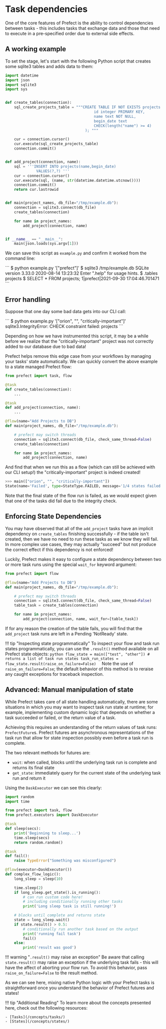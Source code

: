 # Task dependencies

One of the core features of Prefect is the ability to control dependencies between tasks - this includes tasks that exchange data and those that need to execute in a pre-specified order due to external side effects.


## A working example

To set the stage, let's start with the following Python script that creates some sqlite3 tables and adds data to them:

```python
import datetime
import json
import sqlite3
import sys


def create_tables(connection):
    sql_create_projects_table = """CREATE TABLE IF NOT EXISTS projects (
                                        id integer PRIMARY KEY,
                                        name text NOT NULL,
                                        begin_date text
                                        CHECK(length("name") >= 4)
                                    ); """

    cur = connection.cursor()
    cur.execute(sql_create_projects_table)
    connection.commit()


def add_project(connection, name):
    sql = '''INSERT INTO projects(name,begin_date)
              VALUES(?,?) '''
    cur = connection.cursor()
    cur.execute(sql, (name, str(datetime.datetime.utcnow())))
    connection.commit()
    return cur.lastrowid


def main(project_names, db_file="/tmp/example.db"):
    connection = sqlite3.connect(db_file) 
    create_tables(connection) 

    for name in project_names:
        add_project(connection, name)


if __name__ == "__main__":
    main(json.loads(sys.argv[1]))
```

We can save this script as `example.py` and confirm it worked from the command line:
<div class="termy">
```
$ python example.py '["prefect"]'
$ sqlite3 /tmp/example.db 
SQLite version 3.33.0 2020-08-14 13:23:32
Enter ".help" for usage hints.
$ .tables
projects
$ SELECT * FROM projects;
1|prefect|2021-09-30 17:04:46.701471
```
</div>

## Error handling

Suppose that one day some bad data gets into our CLI call:

<div class="termy">
```
$ python example.py '["orion", "", "critically-important"]'
sqlite3.IntegrityError: CHECK constraint failed: projects
```
</div>

Depending on how we have instrumented this script, it may be a while before we realize that the "critically-important" project was not correctly added to our database due to bad data!  

Prefect helps remove this edge case from your workflows by managing your tasks' state automatically.  We can quickly convert the above example to a state managed Prefect flow:

```python
from prefect import task, flow

@task
def create_tables(connection):
    ...

@task
def add_project(connection, name):
    ...

@flow(name="Add Projects to DB")
def main(project_names, db_file="/tmp/example.db"):

    # prefect may switch threads 
    connection = sqlite3.connect(db_file, check_same_thread=False) 
    create_tables(connection) 

    for name in project_names:
        add_project(connection, name)
```

And find that when we run this as a flow (which can still be achieved with our CLI setup!) the "critically-important" project is indeed created! 
```python
>>> main(["orion", "", "critically-important"])
State(name='Failed', type=StateType.FAILED, message='1/4 states failed.')
```

Note that the final state of the flow run is failed, as we would expect given that one of the tasks did fail due to the integrity check.

## Enforcing State Dependencies

You may have observed that all of the `add_project` tasks have an implicit dependency on `create_tables` finishing successfully - if the table isn't created, then we have no need to run these tasks as we know they will fail.  In more complex use cases, they may actually "succeed" but not produce the correct effect if this dependency is not enforced!

Luckily, Prefect makes it easy to configure a state dependency between two or more task runs using the special `wait_for` keyword argument:
```python
from prefect import flow

@flow(name="Add Projects to DB")
def main(project_names, db_file="/tmp/example.db"):

    # prefect may switch threads 
    connection = sqlite3.connect(db_file, check_same_thread=False) 
    table_task = create_tables(connection) 

    for name in project_names:
        add_project(connection, name, wait_for=[table_task])
```
If for any reason the creation of the table fails, you will find that the `add_project` task runs are left in a Pending 'NotReady' state.

!!! tip "Inspecting state programmatically"
    To inspect your flow and task run states programmatically, you can use the `.result()` method available on all Prefect state objects:
    ```python
    flow_state = main(["test", "other"])
    # returns a list of task run states
    task_run_states = flow_state.result(raise_on_failure=False) 
    ```
    Note the use of `raise_on_failure=False`; the default behavior of this method is to reraise any caught exceptions for traceback inspection.

## Advanced: Manual manipulation of state

While Prefect takes care of all state handling automatically, there are some situations in which you may want to inspect task run state at runtime; for example, implementing custom dynamic logic that depends on whether a task succeeded or failed, or the return value of a task.

Achieving this requires an understanding of the return values of task runs: `PrefectFuture`s.  Prefect futures are asynchronous representations of the task run that allow for state inspection possibly even before a task run is complete.

The two relevant methods for futures are:

- `wait`: when called, blocks until the underlying task run is complete and returns its final state
- `get_state`: immediately query for the current state of the underlying task run and return it

Using the `DaskExecutor` we can see this clearly:

```python
import random
import time

from prefect import task, flow
from prefect.executors import DaskExecutor

@task
def sleep(secs):
    print('Beginning to sleep...')
    time.sleep(secs)
    return random.random()

@task
def fail():
    raise TypeError("Something was misconfigured")

@flow(executor=DaskExecutor())
def complex_flow_logic():
    long_sleep = sleep(10)

    time.sleep(2)
    if long_sleep.get_state().is_running():
        # can run custom code here!
        # including conditionally running other tasks
        print('Long sleep task is still running!')

    # blocks until complete and returns state
    state = long_sleep.wait() 
    if state.result() > 0.5:
        # conditionally run another task based on the output
        print('running fail task')
        fail()
    else:
        print('result was good')
```

!!! warning "`.result()` may raise an exception"
    Be aware that calling `state.result()` may raise an exception if the underlying task fails - this will have the affect of aborting your flow run.  To avoid this behavior, pass `raise_on_failure=False` to the result method.

As we can see here, mixing native Python logic with your Prefect tasks is straightforward once you understand the behavior of Prefect futures and states!

!!! tip "Additional Reading"
    To learn more about the concepts presented here, check out the following resources:

    - [Tasks](/concepts/tasks/)
    - [States](/concepts/states/)
